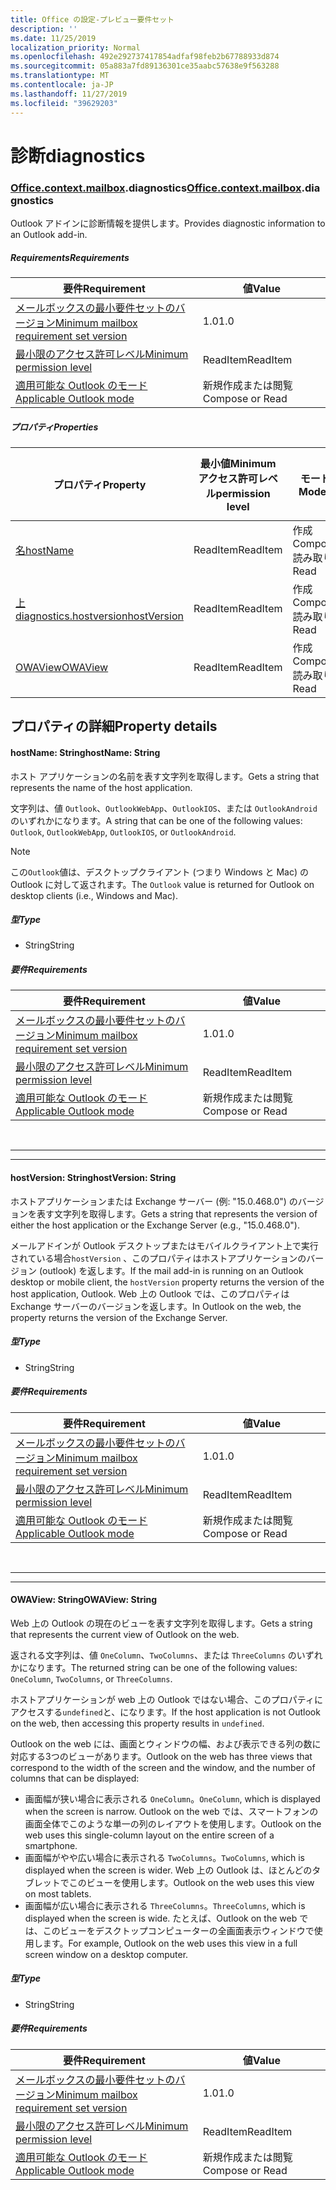 ```yaml
---
title: Office の設定-プレビュー要件セット
description: ''
ms.date: 11/25/2019
localization_priority: Normal
ms.openlocfilehash: 492e292737417854adfaf98feb2b67788933d874
ms.sourcegitcommit: 05a883a7fd89136301ce35aabc57638e9f563288
ms.translationtype: MT
ms.contentlocale: ja-JP
ms.lasthandoff: 11/27/2019
ms.locfileid: "39629203"
---
```

# <a name="diagnostics"></a><span data-ttu-id="39fb9-102">診断</span><span class="sxs-lookup"><span data-stu-id="39fb9-102">diagnostics</span></span>

### <a name="officeofficemdcontextofficecontextmdmailboxofficecontextmailboxmddiagnostics"></a><span data-ttu-id="39fb9-103">[Office](Office.md)[.context](Office.context.md)[.mailbox](Office.context.mailbox.md).diagnostics</span><span class="sxs-lookup"><span data-stu-id="39fb9-103">[Office](Office.md)[.context](Office.context.md)[.mailbox](Office.context.mailbox.md).diagnostics</span></span>

<span data-ttu-id="39fb9-104">Outlook アドインに診断情報を提供します。</span><span class="sxs-lookup"><span data-stu-id="39fb9-104">Provides diagnostic information to an Outlook add-in.</span></span>

##### <a name="requirements"></a><span data-ttu-id="39fb9-105">Requirements</span><span class="sxs-lookup"><span data-stu-id="39fb9-105">Requirements</span></span>

|<span data-ttu-id="39fb9-106">要件</span><span class="sxs-lookup"><span data-stu-id="39fb9-106">Requirement</span></span>| <span data-ttu-id="39fb9-107">値</span><span class="sxs-lookup"><span data-stu-id="39fb9-107">Value</span></span>|
|---|---|
|[<span data-ttu-id="39fb9-108">メールボックスの最小要件セットのバージョン</span><span class="sxs-lookup"><span data-stu-id="39fb9-108">Minimum mailbox requirement set version</span></span>](/office/dev/add-ins/reference/requirement-sets/outlook-api-requirement-sets)| <span data-ttu-id="39fb9-109">1.0</span><span class="sxs-lookup"><span data-stu-id="39fb9-109">1.0</span></span>|
|[<span data-ttu-id="39fb9-110">最小限のアクセス許可レベル</span><span class="sxs-lookup"><span data-stu-id="39fb9-110">Minimum permission level</span></span>](/outlook/add-ins/understanding-outlook-add-in-permissions)| <span data-ttu-id="39fb9-111">ReadItem</span><span class="sxs-lookup"><span data-stu-id="39fb9-111">ReadItem</span></span>|
|[<span data-ttu-id="39fb9-112">適用可能な Outlook のモード</span><span class="sxs-lookup"><span data-stu-id="39fb9-112">Applicable Outlook mode</span></span>](/outlook/add-ins/#extension-points)| <span data-ttu-id="39fb9-113">新規作成または閲覧</span><span class="sxs-lookup"><span data-stu-id="39fb9-113">Compose or Read</span></span>|

##### <a name="properties"></a><span data-ttu-id="39fb9-114">プロパティ</span><span class="sxs-lookup"><span data-stu-id="39fb9-114">Properties</span></span>

| <span data-ttu-id="39fb9-115">プロパティ</span><span class="sxs-lookup"><span data-stu-id="39fb9-115">Property</span></span> | <span data-ttu-id="39fb9-116">最小値</span><span class="sxs-lookup"><span data-stu-id="39fb9-116">Minimum</span></span><br><span data-ttu-id="39fb9-117">アクセス許可レベル</span><span class="sxs-lookup"><span data-stu-id="39fb9-117">permission level</span></span> | <span data-ttu-id="39fb9-118">モード</span><span class="sxs-lookup"><span data-stu-id="39fb9-118">Modes</span></span> | <span data-ttu-id="39fb9-119">戻り値の種類</span><span class="sxs-lookup"><span data-stu-id="39fb9-119">Return type</span></span> | <span data-ttu-id="39fb9-120">最小値</span><span class="sxs-lookup"><span data-stu-id="39fb9-120">Minimum</span></span><br><span data-ttu-id="39fb9-121">要件セット</span><span class="sxs-lookup"><span data-stu-id="39fb9-121">requirement set</span></span> |
|---|---|---|---|---|
| [<span data-ttu-id="39fb9-122">名</span><span class="sxs-lookup"><span data-stu-id="39fb9-122">hostName</span></span>](#hostname-string) | <span data-ttu-id="39fb9-123">ReadItem</span><span class="sxs-lookup"><span data-stu-id="39fb9-123">ReadItem</span></span> | <span data-ttu-id="39fb9-124">作成</span><span class="sxs-lookup"><span data-stu-id="39fb9-124">Compose</span></span><br><span data-ttu-id="39fb9-125">読み取り</span><span class="sxs-lookup"><span data-stu-id="39fb9-125">Read</span></span> | <span data-ttu-id="39fb9-126">String</span><span class="sxs-lookup"><span data-stu-id="39fb9-126">String</span></span> | <span data-ttu-id="39fb9-127">1.0</span><span class="sxs-lookup"><span data-stu-id="39fb9-127">1.0</span></span> |
| [<span data-ttu-id="39fb9-128">上 diagnostics.hostversion</span><span class="sxs-lookup"><span data-stu-id="39fb9-128">hostVersion</span></span>](#hostversion-string) | <span data-ttu-id="39fb9-129">ReadItem</span><span class="sxs-lookup"><span data-stu-id="39fb9-129">ReadItem</span></span> | <span data-ttu-id="39fb9-130">作成</span><span class="sxs-lookup"><span data-stu-id="39fb9-130">Compose</span></span><br><span data-ttu-id="39fb9-131">読み取り</span><span class="sxs-lookup"><span data-stu-id="39fb9-131">Read</span></span> | <span data-ttu-id="39fb9-132">String</span><span class="sxs-lookup"><span data-stu-id="39fb9-132">String</span></span> | <span data-ttu-id="39fb9-133">1.0</span><span class="sxs-lookup"><span data-stu-id="39fb9-133">1.0</span></span> |
| [<span data-ttu-id="39fb9-134">OWAView</span><span class="sxs-lookup"><span data-stu-id="39fb9-134">OWAView</span></span>](#owaview-string) | <span data-ttu-id="39fb9-135">ReadItem</span><span class="sxs-lookup"><span data-stu-id="39fb9-135">ReadItem</span></span> | <span data-ttu-id="39fb9-136">作成</span><span class="sxs-lookup"><span data-stu-id="39fb9-136">Compose</span></span><br><span data-ttu-id="39fb9-137">読み取り</span><span class="sxs-lookup"><span data-stu-id="39fb9-137">Read</span></span> | <span data-ttu-id="39fb9-138">String</span><span class="sxs-lookup"><span data-stu-id="39fb9-138">String</span></span> | <span data-ttu-id="39fb9-139">1.0</span><span class="sxs-lookup"><span data-stu-id="39fb9-139">1.0</span></span> |

## <a name="property-details"></a><span data-ttu-id="39fb9-140">プロパティの詳細</span><span class="sxs-lookup"><span data-stu-id="39fb9-140">Property details</span></span>

#### <a name="hostname-string"></a><span data-ttu-id="39fb9-141">hostName: String</span><span class="sxs-lookup"><span data-stu-id="39fb9-141">hostName: String</span></span>

<span data-ttu-id="39fb9-142">ホスト アプリケーションの名前を表す文字列を取得します。</span><span class="sxs-lookup"><span data-stu-id="39fb9-142">Gets a string that represents the name of the host application.</span></span>

<span data-ttu-id="39fb9-143">文字列は、値 `Outlook`、`OutlookWebApp`、`OutlookIOS`、または `OutlookAndroid` のいずれかになります。</span><span class="sxs-lookup"><span data-stu-id="39fb9-143">A string that can be one of the following values: `Outlook`, `OutlookWebApp`, `OutlookIOS`, or `OutlookAndroid`.</span></span>

> [!NOTE]
> <span data-ttu-id="39fb9-144">この`Outlook`値は、デスクトップクライアント (つまり Windows と Mac) の Outlook に対して返されます。</span><span class="sxs-lookup"><span data-stu-id="39fb9-144">The `Outlook` value is returned for Outlook on desktop clients (i.e., Windows and Mac).</span></span>

##### <a name="type"></a><span data-ttu-id="39fb9-145">型</span><span class="sxs-lookup"><span data-stu-id="39fb9-145">Type</span></span>

*   <span data-ttu-id="39fb9-146">String</span><span class="sxs-lookup"><span data-stu-id="39fb9-146">String</span></span>

##### <a name="requirements"></a><span data-ttu-id="39fb9-147">要件</span><span class="sxs-lookup"><span data-stu-id="39fb9-147">Requirements</span></span>

|<span data-ttu-id="39fb9-148">要件</span><span class="sxs-lookup"><span data-stu-id="39fb9-148">Requirement</span></span>| <span data-ttu-id="39fb9-149">値</span><span class="sxs-lookup"><span data-stu-id="39fb9-149">Value</span></span>|
|---|---|
|[<span data-ttu-id="39fb9-150">メールボックスの最小要件セットのバージョン</span><span class="sxs-lookup"><span data-stu-id="39fb9-150">Minimum mailbox requirement set version</span></span>](/office/dev/add-ins/reference/requirement-sets/outlook-api-requirement-sets)| <span data-ttu-id="39fb9-151">1.0</span><span class="sxs-lookup"><span data-stu-id="39fb9-151">1.0</span></span>|
|[<span data-ttu-id="39fb9-152">最小限のアクセス許可レベル</span><span class="sxs-lookup"><span data-stu-id="39fb9-152">Minimum permission level</span></span>](/outlook/add-ins/understanding-outlook-add-in-permissions)| <span data-ttu-id="39fb9-153">ReadItem</span><span class="sxs-lookup"><span data-stu-id="39fb9-153">ReadItem</span></span>|
|[<span data-ttu-id="39fb9-154">適用可能な Outlook のモード</span><span class="sxs-lookup"><span data-stu-id="39fb9-154">Applicable Outlook mode</span></span>](/outlook/add-ins/#extension-points)| <span data-ttu-id="39fb9-155">新規作成または閲覧</span><span class="sxs-lookup"><span data-stu-id="39fb9-155">Compose or Read</span></span>|

<br>

---
---

#### <a name="hostversion-string"></a><span data-ttu-id="39fb9-156">hostVersion: String</span><span class="sxs-lookup"><span data-stu-id="39fb9-156">hostVersion: String</span></span>

<span data-ttu-id="39fb9-157">ホストアプリケーションまたは Exchange サーバー (例: "15.0.468.0") のバージョンを表す文字列を取得します。</span><span class="sxs-lookup"><span data-stu-id="39fb9-157">Gets a string that represents the version of either the host application or the Exchange Server (e.g., "15.0.468.0").</span></span>

<span data-ttu-id="39fb9-158">メールアドインが Outlook デスクトップまたはモバイルクライアント上で実行されている場合`hostVersion` 、このプロパティはホストアプリケーションのバージョン (outlook) を返します。</span><span class="sxs-lookup"><span data-stu-id="39fb9-158">If the mail add-in is running on an Outlook desktop or mobile client, the `hostVersion` property returns the version of the host application, Outlook.</span></span> <span data-ttu-id="39fb9-159">Web 上の Outlook では、このプロパティは Exchange サーバーのバージョンを返します。</span><span class="sxs-lookup"><span data-stu-id="39fb9-159">In Outlook on the web, the property returns the version of the Exchange Server.</span></span>

##### <a name="type"></a><span data-ttu-id="39fb9-160">型</span><span class="sxs-lookup"><span data-stu-id="39fb9-160">Type</span></span>

*   <span data-ttu-id="39fb9-161">String</span><span class="sxs-lookup"><span data-stu-id="39fb9-161">String</span></span>

##### <a name="requirements"></a><span data-ttu-id="39fb9-162">要件</span><span class="sxs-lookup"><span data-stu-id="39fb9-162">Requirements</span></span>

|<span data-ttu-id="39fb9-163">要件</span><span class="sxs-lookup"><span data-stu-id="39fb9-163">Requirement</span></span>| <span data-ttu-id="39fb9-164">値</span><span class="sxs-lookup"><span data-stu-id="39fb9-164">Value</span></span>|
|---|---|
|[<span data-ttu-id="39fb9-165">メールボックスの最小要件セットのバージョン</span><span class="sxs-lookup"><span data-stu-id="39fb9-165">Minimum mailbox requirement set version</span></span>](/office/dev/add-ins/reference/requirement-sets/outlook-api-requirement-sets)| <span data-ttu-id="39fb9-166">1.0</span><span class="sxs-lookup"><span data-stu-id="39fb9-166">1.0</span></span>|
|[<span data-ttu-id="39fb9-167">最小限のアクセス許可レベル</span><span class="sxs-lookup"><span data-stu-id="39fb9-167">Minimum permission level</span></span>](/outlook/add-ins/understanding-outlook-add-in-permissions)| <span data-ttu-id="39fb9-168">ReadItem</span><span class="sxs-lookup"><span data-stu-id="39fb9-168">ReadItem</span></span>|
|[<span data-ttu-id="39fb9-169">適用可能な Outlook のモード</span><span class="sxs-lookup"><span data-stu-id="39fb9-169">Applicable Outlook mode</span></span>](/outlook/add-ins/#extension-points)| <span data-ttu-id="39fb9-170">新規作成または閲覧</span><span class="sxs-lookup"><span data-stu-id="39fb9-170">Compose or Read</span></span>|

<br>

---
---

#### <a name="owaview-string"></a><span data-ttu-id="39fb9-171">OWAView: String</span><span class="sxs-lookup"><span data-stu-id="39fb9-171">OWAView: String</span></span>

<span data-ttu-id="39fb9-172">Web 上の Outlook の現在のビューを表す文字列を取得します。</span><span class="sxs-lookup"><span data-stu-id="39fb9-172">Gets a string that represents the current view of Outlook on the web.</span></span>

<span data-ttu-id="39fb9-173">返される文字列は、値 `OneColumn`、`TwoColumns`、または `ThreeColumns` のいずれかになります。</span><span class="sxs-lookup"><span data-stu-id="39fb9-173">The returned string can be one of the following values: `OneColumn`, `TwoColumns`, or `ThreeColumns`.</span></span>

<span data-ttu-id="39fb9-174">ホストアプリケーションが web 上の Outlook ではない場合、このプロパティにアクセスする`undefined`と、になります。</span><span class="sxs-lookup"><span data-stu-id="39fb9-174">If the host application is not Outlook on the web, then accessing this property results in `undefined`.</span></span>

<span data-ttu-id="39fb9-175">Outlook on the web には、画面とウィンドウの幅、および表示できる列の数に対応する3つのビューがあります。</span><span class="sxs-lookup"><span data-stu-id="39fb9-175">Outlook on the web has three views that correspond to the width of the screen and the window, and the number of columns that can be displayed:</span></span>

*   <span data-ttu-id="39fb9-176">画面幅が狭い場合に表示される `OneColumn`。</span><span class="sxs-lookup"><span data-stu-id="39fb9-176">`OneColumn`, which is displayed when the screen is narrow.</span></span> <span data-ttu-id="39fb9-177">Outlook on the web では、スマートフォンの画面全体でこのような単一の列のレイアウトを使用します。</span><span class="sxs-lookup"><span data-stu-id="39fb9-177">Outlook on the web uses this single-column layout on the entire screen of a smartphone.</span></span>
*   <span data-ttu-id="39fb9-178">画面幅がやや広い場合に表示される `TwoColumns`。</span><span class="sxs-lookup"><span data-stu-id="39fb9-178">`TwoColumns`, which is displayed when the screen is wider.</span></span> <span data-ttu-id="39fb9-179">Web 上の Outlook は、ほとんどのタブレットでこのビューを使用します。</span><span class="sxs-lookup"><span data-stu-id="39fb9-179">Outlook on the web uses this view on most tablets.</span></span>
*   <span data-ttu-id="39fb9-180">画面幅が広い場合に表示される `ThreeColumns`。</span><span class="sxs-lookup"><span data-stu-id="39fb9-180">`ThreeColumns`, which is displayed when the screen is wide.</span></span> <span data-ttu-id="39fb9-181">たとえば、Outlook on the web では、このビューをデスクトップコンピューターの全画面表示ウィンドウで使用します。</span><span class="sxs-lookup"><span data-stu-id="39fb9-181">For example, Outlook on the web uses this view in a full screen window on a desktop computer.</span></span>

##### <a name="type"></a><span data-ttu-id="39fb9-182">型</span><span class="sxs-lookup"><span data-stu-id="39fb9-182">Type</span></span>

*   <span data-ttu-id="39fb9-183">String</span><span class="sxs-lookup"><span data-stu-id="39fb9-183">String</span></span>

##### <a name="requirements"></a><span data-ttu-id="39fb9-184">要件</span><span class="sxs-lookup"><span data-stu-id="39fb9-184">Requirements</span></span>

|<span data-ttu-id="39fb9-185">要件</span><span class="sxs-lookup"><span data-stu-id="39fb9-185">Requirement</span></span>| <span data-ttu-id="39fb9-186">値</span><span class="sxs-lookup"><span data-stu-id="39fb9-186">Value</span></span>|
|---|---|
|[<span data-ttu-id="39fb9-187">メールボックスの最小要件セットのバージョン</span><span class="sxs-lookup"><span data-stu-id="39fb9-187">Minimum mailbox requirement set version</span></span>](/office/dev/add-ins/reference/requirement-sets/outlook-api-requirement-sets)| <span data-ttu-id="39fb9-188">1.0</span><span class="sxs-lookup"><span data-stu-id="39fb9-188">1.0</span></span>|
|[<span data-ttu-id="39fb9-189">最小限のアクセス許可レベル</span><span class="sxs-lookup"><span data-stu-id="39fb9-189">Minimum permission level</span></span>](/outlook/add-ins/understanding-outlook-add-in-permissions)| <span data-ttu-id="39fb9-190">ReadItem</span><span class="sxs-lookup"><span data-stu-id="39fb9-190">ReadItem</span></span>|
|[<span data-ttu-id="39fb9-191">適用可能な Outlook のモード</span><span class="sxs-lookup"><span data-stu-id="39fb9-191">Applicable Outlook mode</span></span>](/outlook/add-ins/#extension-points)| <span data-ttu-id="39fb9-192">新規作成または閲覧</span><span class="sxs-lookup"><span data-stu-id="39fb9-192">Compose or Read</span></span>|
